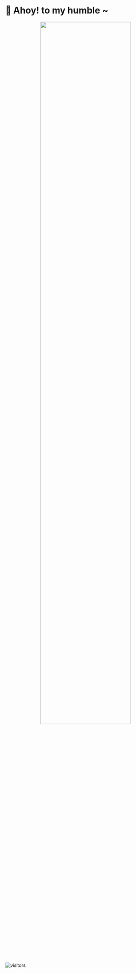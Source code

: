 # 🦁 Ahoy! to my humble ~
<p align="center">
  <img width="75%" src="https://i.imgur.com/CcSesMy.png">
</p>

![visitors](https://visitor-badge.laobi.icu/badge?page_id=0i0.0i0)
